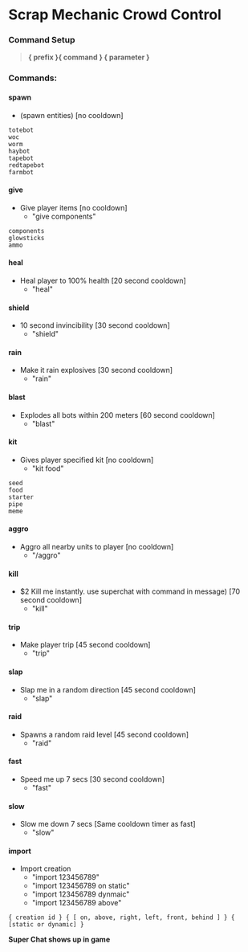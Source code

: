# Scrap Mechanic Crowd Control

### Command Setup
> **{ prefix }{ command }  { parameter }**

### Commands:
        
#### spawn
- (spawn entities) [no cooldown]
```
totebot         
woc          
worm        
haybot        
tapebot        
redtapebot        
farmbot
```           
#### give
- Give player items [no cooldown]
  - "give components"
```
components
glowsticks
ammo
```   
#### heal
- Heal player to 100% health [20 second cooldown]
  - "heal"

#### shield
- 10 second invincibility [30 second cooldown]
  - "shield"

#### rain
- Make it rain explosives [30 second cooldown]
  - "rain"

#### blast
- Explodes all bots within 200 meters [60 second cooldown]
  - "blast"

#### kit
- Gives player specified kit [no cooldown]
  - "kit food"
```
seed        
food       
starter      
pipe     
meme
```            
#### aggro
- Aggro all nearby units to player [no cooldown]
  - "/aggro"

#### kill
- $2 Kill me instantly. use superchat with command in message) [70 second cooldown]
  - "kill"

#### trip
- Make player trip [45 second cooldown]
  - "trip" 

#### slap
- Slap me in a random direction [45 second cooldown]
  - "slap" 

#### raid
- Spawns a random raid level [45 second cooldown]
  - "raid"

#### fast
- Speed me up 7 secs [30 second cooldown]
  - "fast"

#### slow
- Slow me down 7 secs [Same cooldown timer as fast]
  - "slow"

#### import
- Import creation
  - "import 123456789"
  - "import 123456789 on static"
  - "import 123456789 dynmaic"
  - "import 123456789 above"
```
{ creation id } { [ on, above, right, left, front, behind ] } { [static or dynamic] }
```
**Super Chat shows up in game**

